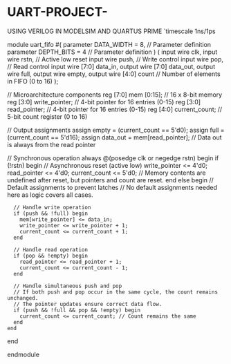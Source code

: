 # UART-PROJECT-
USING VERILOG IN MODELSIM AND QUARTUS PRIME
`timescale 1ns/1ps

module uart_fifo #(
  parameter DATA_WIDTH = 8, // Parameter definition
  parameter DEPTH_BITS = 4 // Parameter definition
) (
  input wire clk,
  input wire rstn, // Active low reset
  input wire push, // Write control
  input wire pop,  // Read control
  input wire [7:0] data_in,
  output wire [7:0] data_out,
  output wire full,
  output wire empty,
  output wire [4:0] count // Number of elements in FIFO (0 to 16)
);

  // Microarchitecture components
  reg [7:0] mem [0:15]; // 16 x 8-bit memory
  reg [3:0] write_pointer; // 4-bit pointer for 16 entries (0-15)
  reg [3:0] read_pointer;  // 4-bit pointer for 16 entries (0-15)
  reg [4:0] current_count; // 5-bit count register (0 to 16)

  // Output assignments
  assign empty = (current_count == 5'd0);
  assign full = (current_count == 5'd16);
  assign data_out = mem[read_pointer]; // Data out is always from the read pointer

  // Synchronous operation
  always @(posedge clk or negedge rstn) begin
    if (!rstn) begin // Asynchronous reset (active low)
      write_pointer <= 4'd0;
      read_pointer <= 4'd0;
      current_count <= 5'd0;
      // Memory contents are undefined after reset, but pointers and count are reset.
    end else begin
      // Default assignments to prevent latches
      // No default assignments needed here as logic covers all cases.

      // Handle write operation
      if (push && !full) begin
        mem[write_pointer] <= data_in;
        write_pointer <= write_pointer + 1;
        current_count <= current_count + 1;
      end

      // Handle read operation
      if (pop && !empty) begin
        read_pointer <= read_pointer + 1;
        current_count <= current_count - 1;
      end

      // Handle simultaneous push and pop
      // If both push and pop occur in the same cycle, the count remains unchanged.
      // The pointer updates ensure correct data flow.
      if (push && !full && pop && !empty) begin
        current_count <= current_count; // Count remains the same
      end
    end
  end

endmodule

